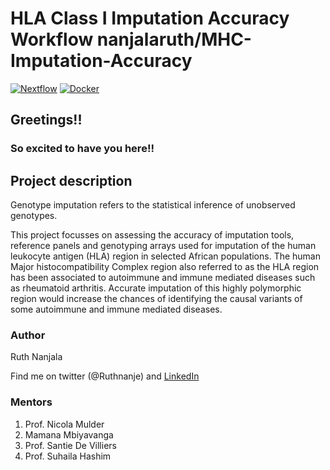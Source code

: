 # HLA Class I Imputation Accuracy Workflow nanjalaruth/MHC-Imputation-Accuracy

[![Nextflow](https://img.shields.io/badge/nextflow-%E2%89%A520.04.0-brightgreen.svg)](https://www.nextflow.io/)
[![Docker](https://img.shields.io/badge/docker%20registry-Quay.io-red)](https://quay.io/h3abionet_org/imputation_tools)

## Greetings!!
### So excited to have you here!!

## Project description
Genotype imputation refers to the statistical inference of unobserved genotypes.

This project focusses on assessing the accuracy of imputation tools, reference panels and genotyping arrays used for imputation of the human leukocyte antigen (HLA) region in selected African populations. The human Major histocompatibility Complex region also referred to as the HLA region has been associated to autoimmune and immune mediated diseases such as rheumatoid arthritis. Accurate imputation of this highly polymorphic region would increase the chances of identifying the causal variants of some autoimmune and immune mediated diseases.

### Author
Ruth Nanjala

Find me on twitter (@Ruthnanje) and [LinkedIn](https://www.linkedin.com/in/ruth-nanjala-17991117a/)

### Mentors
1. Prof. Nicola Mulder
2. Mamana Mbiyavanga
3. Prof. Santie De Villiers
4. Prof. Suhaila Hashim
